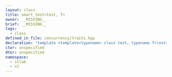 ```yaml
---
layout: class
title: smart_test<test, T>
owner: __MISSING__
brief: __MISSING__
tags:
  - class
defined_in_file: concurrency/traits.hpp
declaration: "template <template<typename> class test, typename T>\nstruct stlab::smart_test;"
ctor: unspecified
dtor: unspecified
namespace:
  - stlab
  - v1
---
```

